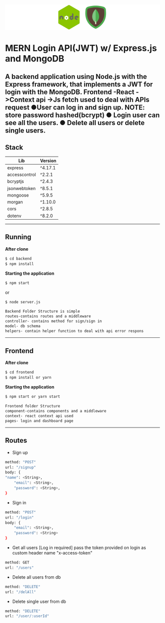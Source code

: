 ![](https://github.com/EduardoRotundaro/crud-api-express-mongo/blob/master/docs/images/01.png?raw=true)

# MERN Login API(JWT) w/ Express.js and MongoDB

A backend application using Node.js with the Express framework, that implements a JWT for login with the MongoDB.
Frontend -React
              ->Context api
              ->Js fetch used to deal with APIs request
●User can log in and sign up.
NOTE: store password hashed(bcrypt)
● Login user can see all the users.
● Delete all users or delete single users.
---

## Stack
    
| Lib | Version |
| ------ | ------ |
| express | ^4.17.1 |
| accesscontrol | ^2.2.1 |
| bcryptjs | ^2.4.3 |
| jsonwebtoken | ^8.5.1 |
|mongoose |^5.9.5|
|morgan|^1.10.0|
|cors|^2.8.5|
|dotenv|^8.2.0|

---

## Running

**After clone**

```sh
$ cd backend
$ npm install
```

**Starting the application**

```sh
$ npm start
```

or

```sh
$ node server.js
```
```
Backend Folder Structure is simple
routes-contains routes and a middleware
controller- contains method for sign/sign in
model- db schema
helpers- contain helper function to deal with api error respons
```
---
## Frontend
**After clone**

```sh
$ cd frontend
$ npm install or yarn
```

**Starting the application**

```sh
$ npm start or yarn start
```
```
Frontend folder Structure
component-contains components and a middleware
context- react context api used
pages- login and dashboard page
```
---
## Routes

* Sign up 
```sh
method: "POST"
url: "/signup"
body: {
"name": <String>,
    "email": <String>,
    "password": <String>,
}
```

* Sign in
```sh
method: "POST"
url: "/login"
body: {
    "email": <String>,
    "password": <String>
}
```

* Get all users [Log in required] pass the token provided on login as custom header name "x-access-token"
```sh
method: GET
url: "/users"
```
* Delete all users from db
```sh
method: "DELETE"
url: "/delAll"

```
* Delete single user from db
```sh
method: "DELETE"
url: "/user/:userId"
```

